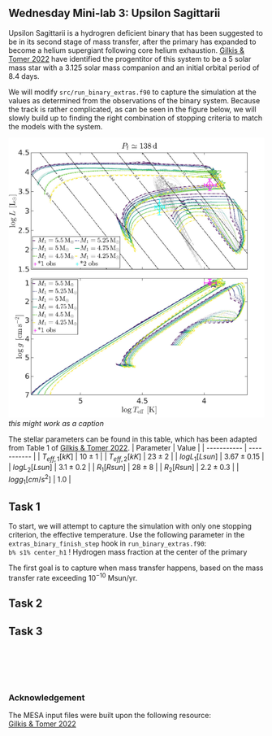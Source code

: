 ## Wednesday Mini-lab 3: Upsilon Sagittarii 
Upsilon Sagittarii is a hydrogren deficient binary that has been suggested to be in its second stage of mass transfer, after the primary has expanded to become a helium supergiant following core helium exhaustion. [Gilkis & Tomer 2022](https://ui.adsabs.harvard.edu/abs/2023MNRAS.518.3541G/abstract) have identified the progentitor of this system to be a 5 solar mass star with a 3.125 solar mass companion and an initial orbital period of 8.4 days.

We will modify `src/run_binary_extras.f90` to capture the simulation at the values as determined from the observations of the binary system. Because the track is rather complicated, as can be seen in the figure below, we will slowly build up to finding the right combination of stopping criteria to match the models with the system.


![image](UpsSag.png)
*this might work as a caption*

The stellar parameters can be found in this table, which has been adapted from Table 1 of [Gilkis & Tomer 2022](https://ui.adsabs.harvard.edu/abs/2023MNRAS.518.3541G/abstract).
| Parameter       | Value       |
| -----------     | ----------- |
| $T_{eff,1}[kK]$      | $10\pm1$       |
| $T_{eff,2}[kK]$      | $23\pm2$        |
| $logL_{1}[Lsun]$    | $3.67\pm0.15$       |
| $logL_{2}[Lsun]$    | $3.1\pm0.2$        |
| $R_{1}[Rsun]$       | $28\pm8$       |
| $R_{2}[Rsun]$       | $2.2\pm0.3$        |
| $logg_{1}[cm/s^{2}]$   | $1.0$            |


## Task 1
To start, we will attempt to capture the simulation with only one stopping criterion, the effective temperature.
Use the following parameter in the `extras_binary_finish_step` hook in `run_binary_extras.f90`:  
`b% s1% center_h1` ! Hydrogen mass fraction at the center of the primary

The first goal is to capture when mass transfer happens, based on the mass transfer rate exceeding $10^{-10}$ Msun/yr.
## Task 2

## Task 3


<br><br><br><br>
### Acknowledgement
The MESA input files were built upon the following resource:  
[Gilkis & Tomer 2022](https://ui.adsabs.harvard.edu/abs/2023MNRAS.518.3541G/abstract)
